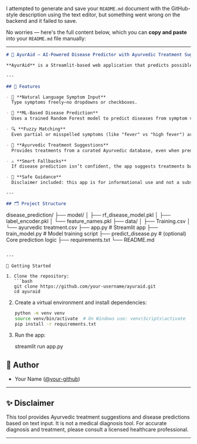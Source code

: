 I attempted to generate and save your `README.md` document with the GitHub-style description using the text editor, but something went wrong on the backend and it failed to save.

No worries — here's the full content below, which you can **copy and paste** into your `README.md` file manually:

---

```markdown
# 🌿 AyurAid – AI-Powered Disease Predictor with Ayurvedic Treatment Suggestions

**AyurAid** is a Streamlit-based web application that predicts possible diseases based on symptoms entered in natural language and suggests relevant Ayurvedic treatments. It combines the power of **machine learning** and **natural language processing** to provide health insights rooted in traditional Indian medicine.

---

## 🧠 Features

- 📝 **Natural Language Symptom Input**  
  Type symptoms freely—no dropdowns or checkboxes.

- 🤖 **ML-Based Disease Prediction**  
  Uses a trained Random Forest model to predict diseases from symptom vectors.

- 🔍 **Fuzzy Matching**  
  Even partial or misspelled symptoms (like "fever" vs "high fever") are matched accurately.

- 🌿 **Ayurvedic Treatment Suggestions**  
  Provides treatments from a curated Ayurvedic database, even when prediction is uncertain.

- ⚠️ **Smart Fallbacks**  
  If disease prediction isn’t confident, the app suggests treatments based on symptoms alone.

- 🧘 **Safe Guidance**  
  Disclaimer included: this app is for informational use and not a substitute for medical consultation.

---

## 🗂️ Project Structure

```

disease\_prediction/
├── model/
│   ├── rf\_disease\_model.pkl
│   ├── label\_encoder.pkl
│   └── feature\_names.pkl
├── data/
│   ├── Training.csv
│   └── ayurvedic treatment.csv
├── app.py                # Streamlit app
├── train\_model.py        # Model training script
├── predict\_disease.py    # (optional) Core prediction logic
├── requirements.txt
└── README.md

````

---

🚀 Getting Started

1. Clone the repository:
   ```bash
   git clone https://github.com/your-username/ayuraid.git
   cd ayuraid
````

2. Create a virtual environment and install dependencies:

   ```bash
   python -m venv venv
   source venv/bin/activate  # On Windows use: venv\Scripts\activate
   pip install -r requirements.txt
   ```

3. Run the app:


   streamlit run app.py


## 👤 Author

* Your Name ([@your-github](https://github.com/your-github))

---

## ✨ Disclaimer

This tool provides Ayurvedic treatment suggestions and disease predictions based on text input. It is not a medical diagnosis tool. For accurate diagnosis and treatment, please consult a licensed healthcare professional.

---

